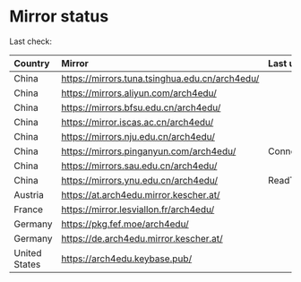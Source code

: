 <script src="./time.js"></script>
# Mirror status
Last check: <script type="text/javascript">localize(1671563720.3830326);</script>

|Country|Mirror|Last update|
|:------|:-----|:----------|
|China|https://mirrors.tuna.tsinghua.edu.cn/arch4edu/|<script type="text/javascript">localize(1671561890);</script>|
|China|https://mirrors.aliyun.com/arch4edu/|<script type="text/javascript">localize(1671431822);</script>|
|China|https://mirrors.bfsu.edu.cn/arch4edu/|<script type="text/javascript">localize(1671518117);</script>|
|China|https://mirror.iscas.ac.cn/arch4edu/|<script type="text/javascript">localize(1671518117);</script>|
|China|https://mirrors.nju.edu.cn/arch4edu/|<script type="text/javascript">localize(1671518117);</script>|
|China|https://mirrors.pinganyun.com/arch4edu/|ConnectTimeout|
|China|https://mirrors.sau.edu.cn/arch4edu/|<script type="text/javascript">localize(1671258899);</script>|
|China|https://mirrors.ynu.edu.cn/arch4edu/|ReadTimeout|
|Austria|https://at.arch4edu.mirror.kescher.at/|<script type="text/javascript">localize(1671518117);</script>|
|France|https://mirror.lesviallon.fr/arch4edu/|<script type="text/javascript">localize(1671518117);</script>|
|Germany|https://pkg.fef.moe/arch4edu/|<script type="text/javascript">localize(1671518117);</script>|
|Germany|https://de.arch4edu.mirror.kescher.at/|<script type="text/javascript">localize(1671518117);</script>|
|United States|https://arch4edu.keybase.pub/|<script type="text/javascript">localize(1671518117);</script>|

<script src="./tablefilter/tablefilter.js"></script>
<script src="./table.js"></script>